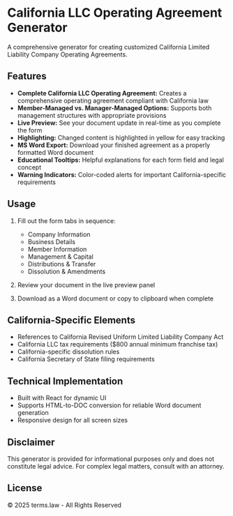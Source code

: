 # California LLC Operating Agreement Generator

A comprehensive generator for creating customized California Limited Liability Company Operating Agreements.

## Features

- **Complete California LLC Operating Agreement:** Creates a comprehensive operating agreement compliant with California law
- **Member-Managed vs. Manager-Managed Options:** Supports both management structures with appropriate provisions
- **Live Preview:** See your document update in real-time as you complete the form
- **Highlighting:** Changed content is highlighted in yellow for easy tracking
- **MS Word Export:** Download your finished agreement as a properly formatted Word document
- **Educational Tooltips:** Helpful explanations for each form field and legal concept
- **Warning Indicators:** Color-coded alerts for important California-specific requirements

## Usage

1. Fill out the form tabs in sequence:
   - Company Information
   - Business Details
   - Member Information
   - Management & Capital
   - Distributions & Transfer
   - Dissolution & Amendments

2. Review your document in the live preview panel

3. Download as a Word document or copy to clipboard when complete

## California-Specific Elements

- References to California Revised Uniform Limited Liability Company Act
- California LLC tax requirements ($800 annual minimum franchise tax)
- California-specific dissolution rules
- California Secretary of State filing requirements

## Technical Implementation

- Built with React for dynamic UI
- Supports HTML-to-DOC conversion for reliable Word document generation
- Responsive design for all screen sizes

## Disclaimer

This generator is provided for informational purposes only and does not constitute legal advice. For complex legal matters, consult with an attorney.

## License

© 2025 terms.law - All Rights Reserved

